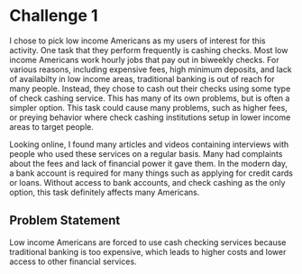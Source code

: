 # Challenge 1

I chose to pick low income Americans as my users of interest for this activity. 
One task that they perform frequently is cashing checks. Most low income Americans work hourly jobs that pay out in biweekly checks. 
For various reasons, including expensive fees, high minimum deposits, and lack of availabilty in low income areas, traditional banking 
is out of reach for many people. Instead, they chose to cash out their checks using some type of check cashing service. This has many of
its own problems, but is often a simpler option. This task could cause many problems, such as higher fees, or preying behavior where
check cashing institutions setup in lower income areas to target people. 

Looking online, I found many articles and videos containing interviews with people who used these services on a regular basis. Many
had complaints about the fees and lack of financial power it gave them. In the modern day, a bank account is required for many things
such as applying for credit cards or loans. Without access to bank accounts, and check cashing as the only option, this task definitely 
affects many Americans. 

## Problem Statement

Low income Americans are forced to use cash checking services because traditional banking is too expensive, which leads to higher costs and lower access to other financial services.